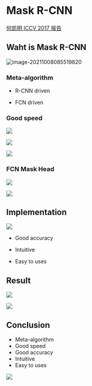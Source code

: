 # Mask R-CNN



[何凯明 ICCV 2017 报告](https://www.youtube.com/watch?v=g7z4mkfRjI4)



## Waht is Mask R-CNN

![image-20211008085519820](/home/vansin/snap/typora/42/.config/Typora/typora-user-images/image-20211008085519820.png)





### Meta-algorithm



- R-CNN driven

- FCN driven





### Good speed

![](https://moonstarimg.oss-cn-hangzhou.aliyuncs.com/picgo_img/20211008085550.png)









![](https://moonstarimg.oss-cn-hangzhou.aliyuncs.com/picgo_img/20211008085636.png)





![](https://moonstarimg.oss-cn-hangzhou.aliyuncs.com/picgo_img/20211008085708.png)



### FCN Mask Head



![](https://moonstarimg.oss-cn-hangzhou.aliyuncs.com/picgo_img/20211008085736.png)



![](https://moonstarimg.oss-cn-hangzhou.aliyuncs.com/picgo_img/20211008085759.png)



## Implementation



![](https://moonstarimg.oss-cn-hangzhou.aliyuncs.com/picgo_img/20211008085834.png)







- Good accuracy

- Intuitive
- Easy to uses





## Result



![](https://moonstarimg.oss-cn-hangzhou.aliyuncs.com/picgo_img/20211008084046.png)





![](https://moonstarimg.oss-cn-hangzhou.aliyuncs.com/picgo_img/20211008084232.png)



## Conclusion

- Meta-algorithm
- Good speed
- Good accuracy
- Intuitive
- Easy to uses



![](https://moonstarimg.oss-cn-hangzhou.aliyuncs.com/picgo_img/20211008084424.png)
